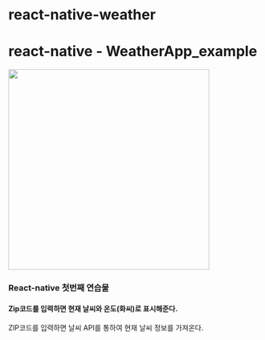 # react-native-weather

<div>

# react-native - WeatherApp_example

<img width="400" src="https://user-images.githubusercontent.com/30898520/46946772-cb19f700-d0b3-11e8-90f0-56c708e2ca7a.PNG">

</div>

### React-native 첫번째 연습물
#### Zip코드를 입력하면 현재 날씨와 온도(화씨)로 표시해준다.


<div>
ZIP코드를 입력하면 날씨 API를 통하여 현재 날씨 정보를 가져온다.
</div>


